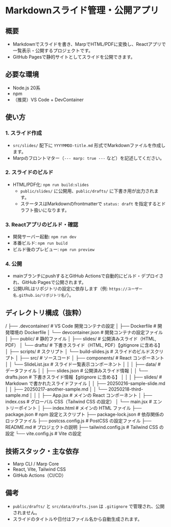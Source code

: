 # Markdownスライド管理・公開アプリ

## 概要
- Markdownでスライドを書き、MarpでHTML/PDFに変換し、Reactアプリで一覧表示・公開するプロジェクトです。
- GitHub Pagesで静的サイトとしてスライドを公開できます。

## 必要な環境
- Node.js 20系
- npm
- （推奨）VS Code + DevContainer

## 使い方
### 1. スライド作成
- `src/slides/` 配下に `YYYYMMDD-title.md` 形式でMarkdownファイルを作成します。
- Marpのフロントマター（`--- marp: true ---` など）を記述してください。

### 2. スライドのビルド
- HTML/PDF化: `npm run build:slides`
  - `public/slides/` に公開用、`public/drafts/` に下書き用が出力されます。
  - ステータスはMarkdownのfrontmatterで `status: draft` を指定するとドラフト扱いになります。

### 3. Reactアプリのビルド・確認
- 開発サーバー起動: `npm run dev`
- 本番ビルド: `npm run build`
- ビルド後のプレビュー: `npm run preview`

### 4. 公開
- mainブランチにpushするとGitHub Actionsで自動的にビルド・デプロイされ、GitHub Pagesで公開されます。
- 公開URLはリポジトリの設定に依存します（例: `https://ユーザー名.github.io/リポジトリ名/`）。

## ディレクトリ構成（抜粋）
/
├── .devcontainer/ # VS Code 開発コンテナの設定
│ ├── Dockerfile # 開発環境の Dockerfile
│ └── devcontainer.json # 開発コンテナの設定ファイル
│
├── public/ # 静的ファイル
│ ├── slides/ # 公開済みスライド（HTML, PDF）
│ └── drafts/ # 下書きスライド（HTML, PDF）【gitignore に含める】
│
├── scripts/ # スクリプト
│ └── build-slides.js # スライドのビルドスクリプト
│
├── src/ # ソースコード
│ ├── components/ # React コンポーネント
│ │ └── SlideList.jsx # スライド一覧表示コンポーネント
│ │
│ ├── data/ # データファイル
│ │ ├── slides.json # 公開済みスライド情報
│ │ └── drafts.json # 下書きスライド情報【gitignore に含める】
│ │
│ ├── slides/ # Markdown で書かれたスライドファイル
│ │ ├── 20250216-sample-slide.md
│ │ ├── 20250217-another-sample.md
│ │ └── 20250218-third-sample.md
│ │
│ ├── App.jsx # メインの React コンポーネント
│ ├── index.css # グローバル CSS（Tailwind CSS の設定）
│ └── main.jsx # エントリーポイント
│
├── index.html # メインの HTML ファイル
├── package.json # npm 設定とスクリプト
├── package-lock.json # 依存関係のロックファイル
├── postcss.config.js # PostCSS の設定ファイル
├── README.md # プロジェクトの説明
├── tailwind.config.js # Tailwind CSS の設定
└── vite.config.js # Vite の設定

## 技術スタック・主な依存
- Marp CLI / Marp Core
- React, Vite, Tailwind CSS
- GitHub Actions（CI/CD）

## 備考
- `public/drafts/` と `src/data/drafts.json` は `.gitignore` で管理され、公開されません。
- スライドのタイトルや日付はファイル名から自動生成されます。
